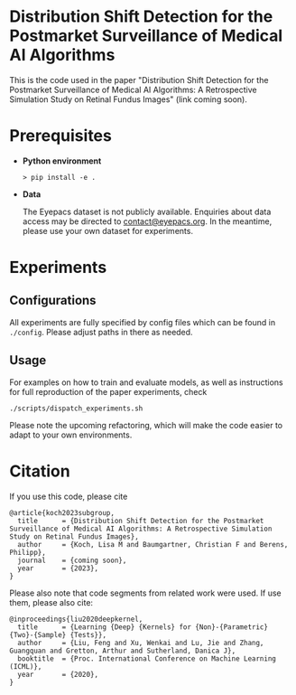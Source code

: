 # Distribution Shift Detection for the Postmarket Surveillance of Medical AI Algorithms

This is the code used in the paper "Distribution Shift Detection for the Postmarket Surveillance of Medical AI Algorithms: A Retrospective Simulation Study on Retinal Fundus Images" (link coming soon).

# Prerequisites

* **Python environment**

  ````
  > pip install -e .
  ````


* **Data** 

  The Eyepacs dataset is not publicly available. Enquiries about data access may be directed to contact@eyepacs.org. In the meantime, please use your own dataset for experiments.

# Experiments

## Configurations

All experiments are fully specified by config files which can be found in `./config`. Please adjust paths in there as needed.



## Usage

For examples on how to train and evaluate models, as well as instructions for full reproduction of the paper experiments, check 

```
./scripts/dispatch_experiments.sh
```

Please note the upcoming refactoring, which will make the code easier to adapt to your own environments.


# Citation

If you use this code, please cite

````
@article{koch2023subgroup,
  title      = {Distribution Shift Detection for the Postmarket Surveillance of Medical AI Algorithms: A Retrospective Simulation Study on Retinal Fundus Images},
  author     = {Koch, Lisa M and Baumgartner, Christian F and Berens, Philipp},
  journal    = {coming soon},
  year       = {2023},
}
````

Please also note that code segments from related work were used. If use them, please also cite:

````
@inproceedings{liu2020deepkernel,
  title      = {Learning {Deep} {Kernels} for {Non}-{Parametric} {Two}-{Sample} {Tests}},
  author     = {Liu, Feng and Xu, Wenkai and Lu, Jie and Zhang, Guangquan and Gretton, Arthur and Sutherland, Danica J},
  booktitle  = {Proc. International Conference on Machine Learning (ICML)},
  year       = {2020},
}


````

